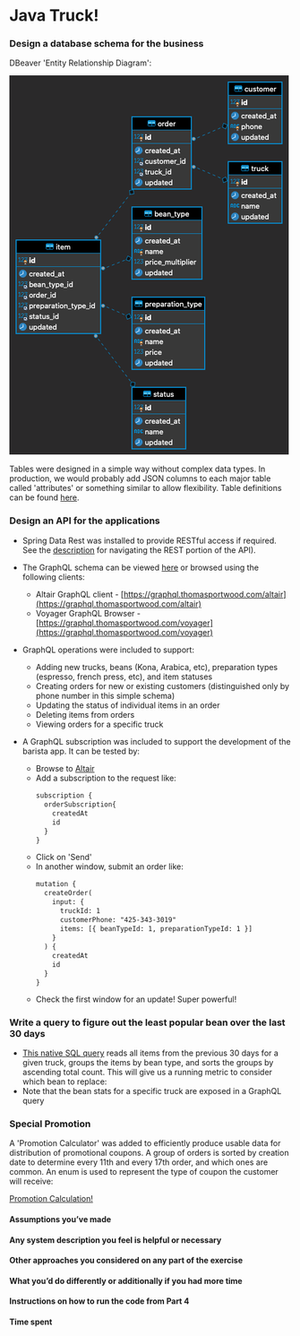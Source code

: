 # Java Truck!

### Design a database schema for the business

DBeaver 'Entity Relationship Diagram':

![Schema Diagram](/images/dbeaver_ER_diagram.png)

Tables were designed in a simple way without complex data types. In production, we would probably add JSON columns 
to each major table called 'attributes' or something similar to allow flexibility. Table definitions can be found 
[here](https://github.com/ThomasPortwood/java-truck-graphql/blob/main/src/main/resources/db/migration/V0.0.1__initial_tables.sql).

### Design an API for the applications

- Spring Data Rest was installed to provide RESTful access if required. See the [description](https://graphql.thomasportwood.com/) 
for navigating the REST portion of the API).

- The GraphQL schema can be viewed [here](https://github.com/ThomasPortwood/java-truck-graphql/blob/main/src/test/resources/schema.graphql)
or browsed using the following clients: 
    - Altair GraphQL client - [https://graphql.thomasportwood.com/altair](https://graphql.thomasportwood.com/altair)
    - Voyager GraphQL Browser - [https://graphql.thomasportwood.com/voyager](https://graphql.thomasportwood.com/voyager)

- GraphQL operations were included to support:
    - Adding new trucks, beans (Kona, Arabica, etc), preparation types (espresso, french press, etc), and item statuses
    - Creating orders for new or existing customers (distinguished only by phone number in this simple schema)
    - Updating the status of individual items in an order
    - Deleting items from orders
    - Viewing orders for a specific truck
    
- A GraphQL subscription was included to support the development of the barista app. It can be tested by:
    - Browse to [Altair](https://graphql.thomasportwood.com/altair)
    - Add a subscription to the request like: 
        ```
        subscription {
          orderSubscription{
            createdAt
            id
          }
        }
        ```
    - Click on 'Send'
    - In another window, submit an order like: 
        ```
        mutation {
          createOrder(
            input: {
              truckId: 1
              customerPhone: "425-343-3019"
              items: [{ beanTypeId: 1, preparationTypeId: 1 }]
            }
          ) {
            createdAt
            id
          }
        }
        ```
    - Check the first window for an update! Super powerful!
    
### Write a query to figure out the least popular bean over the last 30 days

- [This native SQL query](https://github.com/ThomasPortwood/java-truck-graphql/blob/main/src/main/java/com/portwood/javatruckgraphql/datasources/mysql/repositories/BeanStatsRepository.java#L15) 
reads all items from the previous 30 days for a given truck, groups the items by bean type, and sorts the 
groups by ascending total count. This will give us a running metric to consider which bean to replace:
- Note that the bean stats for a specific truck are exposed in a GraphQL query 

### Special Promotion

A 'Promotion Calculator' was added to efficiently produce usable data for distribution of promotional coupons. A group 
of orders is sorted by creation date to determine every 11th and every 17th order, and which ones are common. An enum 
is used to represent the type of coupon the customer will receive:

[Promotion Calculation!](https://github.com/ThomasPortwood/java-truck-graphql/blob/main/src/main/java/com/portwood/javatruckgraphql/logic/PromotionCalculator.java#L22)

#### Assumptions you’ve made

#### Any system description you feel is helpful or necessary

#### Other approaches you considered on any part of the exercise 

#### What you’d do differently or additionally if you had more time 

#### Instructions on how to run the code from Part 4

#### Time spent 